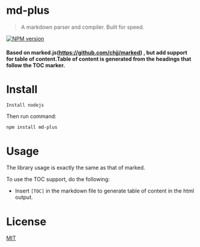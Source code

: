 # md-plus
> A markdown parser and compiler. Built for speed.

[![NPM version][npm-image]][npm-url]

[npm-image]: https://img.shields.io/npm/v/md-plus.svg
[npm-url]: https://www.npmjs.com/package/md-plus

#### Based on marked.js(https://github.com/chjj/marked) , but add support for table of content.Table of content is generated from the headings that follow the TOC marker.

# Install 
```
Install nodejs
```
Then run command:
```
npm install md-plus
```
# Usage
The library usage is exactly the same as that of marked.

To use the TOC support, do the following:

 - Insert ```[TOC]``` in the markdown file to generate table of content in the html output.
 
# License

[MIT](LICENSE)
